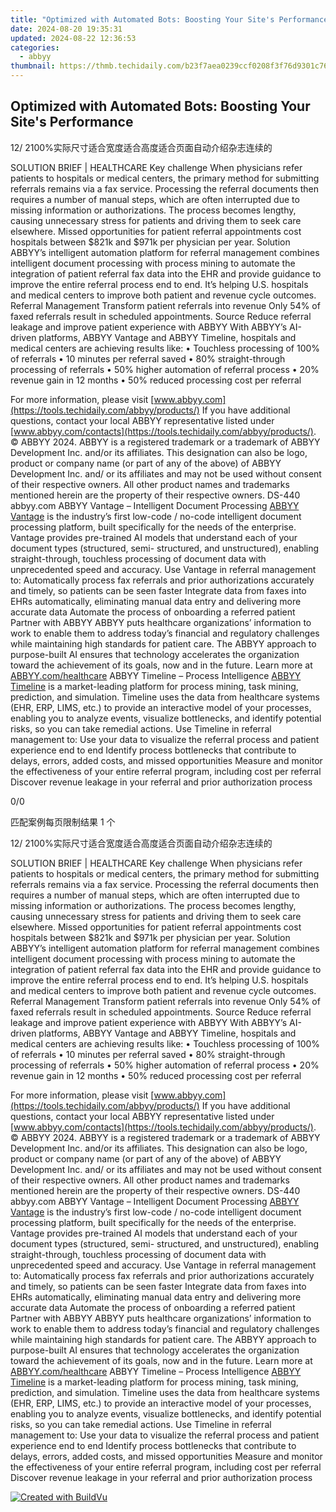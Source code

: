 ```yaml
---
title: "Optimized with Automated Bots: Boosting Your Site's Performance"
date: 2024-08-20 19:35:31
updated: 2024-08-22 12:36:53
categories:
  - abbyy
thumbnail: https://thmb.techidaily.com/b23f7aea0239ccf0208f3f76d9301c76c818b9985a4f6edf3b35f62e51fa261d.jpg
---
```


## Optimized with Automated Bots: Boosting Your Site's Performance

12/ 2100%实际尺寸适合宽度适合高度适合页面自动介绍杂志连续的

SOLUTION BRIEF | HEALTHCARE Key challenge When physicians refer patients to hospitals or medical centers, the primary method for submitting referrals remains via a fax service. Processing the referral documents then requires a number of manual steps, which are often interrupted due to missing information or authorizations. The process becomes lengthy, causing unnecessary stress for patients and driving them to seek care elsewhere. Missed opportunities for patient referral appointments cost hospitals between $821k and $971k per physician per year. Solution ABBYY’s intelligent automation platform for referral management combines intelligent document processing with process mining to automate the integration of patient referral fax data into the EHR and provide guidance to improve the entire referral process end to end. It’s helping U.S. hospitals and medical centers to improve both patient and revenue cycle outcomes. Referral Management Transform patient referrals into revenue Only 54% of faxed referrals result in scheduled appointments. Source Reduce referral leakage and improve patient experience with ABBYY With ABBYY’s AI-driven platforms, ABBYY Vantage and ABBYY Timeline, hospitals and medical centers are achieving results like: • Touchless processing of 100% of referrals • 10 minutes per referral saved • 80% straight-through processing of referrals • 50% higher automation of referral process • 20% revenue gain in 12 months • 50% reduced processing cost per referral 

For more information, please visit [www.abbyy.com](https://tools.techidaily.com/abbyy/products/) If you have additional questions, contact your local ABBYY representative listed under [www.abbyy.com/contacts](https://tools.techidaily.com/abbyy/products/). © ABBYY 2024\. ABBYY is a registered trademark or a trademark of ABBYY Development Inc. and/or its affiliates. This designation can also be logo, product or company name (or part of any of the above) of ABBYY Development Inc. and/ or its affiliates and may not be used without consent of their respective owners. All other product names and trademarks mentioned herein are the property of their respective owners. DS-440 abbyy.com ABBYY Vantage – Intelligent Document Processing [ABBYY Vantage](https://tools.techidaily.com/abbyy/products/) is the industry’s first low-code / no-code intelligent document processing platform, built specifically for the needs of the enterprise. Vantage provides pre-trained AI models that understand each of your document types (structured, semi- structured, and unstructured), enabling straight-through, touchless processing of document data with unprecedented speed and accuracy. Use Vantage in referral management to: Automatically process fax referrals and prior authorizations accurately and timely, so patients can be seen faster Integrate data from faxes into EHRs automatically, eliminating manual data entry and delivering more accurate data Automate the process of onboarding a referred patient Partner with ABBYY ABBYY puts healthcare organizations’ information to work to enable them to address today’s financial and regulatory challenges while maintaining high standards for patient care. The ABBYY approach to purpose-built AI ensures that technology accelerates the organization toward the achievement of its goals, now and in the future. Learn more at [ABBYY.com/healthcare](https://tools.techidaily.com/abbyy/products/) ABBYY Timeline – Process Intelligence [ABBYY Timeline](https://tools.techidaily.com/abbyy/products/) is a market-leading platform for process mining, task mining, prediction, and simulation. Timeline uses the data from healthcare systems (EHR, ERP, LIMS, etc.) to provide an interactive model of your processes, enabling you to analyze events, visualize bottlenecks, and identify potential risks, so you can take remedial actions. Use Timeline in referral management to: Use your data to visualize the referral process and patient experience end to end Identify process bottlenecks that contribute to delays, errors, added costs, and missed opportunities Measure and monitor the effectiveness of your entire referral program, including cost per referral Discover revenue leakage in your referral and prior authorization process 



0/0

匹配案例每页限制结果 1 个

12/ 2100%实际尺寸适合宽度适合高度适合页面自动介绍杂志连续的

SOLUTION BRIEF | HEALTHCARE Key challenge When physicians refer patients to hospitals or medical centers, the primary method for submitting referrals remains via a fax service. Processing the referral documents then requires a number of manual steps, which are often interrupted due to missing information or authorizations. The process becomes lengthy, causing unnecessary stress for patients and driving them to seek care elsewhere. Missed opportunities for patient referral appointments cost hospitals between $821k and $971k per physician per year. Solution ABBYY’s intelligent automation platform for referral management combines intelligent document processing with process mining to automate the integration of patient referral fax data into the EHR and provide guidance to improve the entire referral process end to end. It’s helping U.S. hospitals and medical centers to improve both patient and revenue cycle outcomes. Referral Management Transform patient referrals into revenue Only 54% of faxed referrals result in scheduled appointments. Source Reduce referral leakage and improve patient experience with ABBYY With ABBYY’s AI-driven platforms, ABBYY Vantage and ABBYY Timeline, hospitals and medical centers are achieving results like: • Touchless processing of 100% of referrals • 10 minutes per referral saved • 80% straight-through processing of referrals • 50% higher automation of referral process • 20% revenue gain in 12 months • 50% reduced processing cost per referral 

For more information, please visit [www.abbyy.com](https://tools.techidaily.com/abbyy/products/) If you have additional questions, contact your local ABBYY representative listed under [www.abbyy.com/contacts](https://tools.techidaily.com/abbyy/products/). © ABBYY 2024\. ABBYY is a registered trademark or a trademark of ABBYY Development Inc. and/or its affiliates. This designation can also be logo, product or company name (or part of any of the above) of ABBYY Development Inc. and/ or its affiliates and may not be used without consent of their respective owners. All other product names and trademarks mentioned herein are the property of their respective owners. DS-440 abbyy.com ABBYY Vantage – Intelligent Document Processing [ABBYY Vantage](https://tools.techidaily.com/abbyy/products/) is the industry’s first low-code / no-code intelligent document processing platform, built specifically for the needs of the enterprise. Vantage provides pre-trained AI models that understand each of your document types (structured, semi- structured, and unstructured), enabling straight-through, touchless processing of document data with unprecedented speed and accuracy. Use Vantage in referral management to: Automatically process fax referrals and prior authorizations accurately and timely, so patients can be seen faster Integrate data from faxes into EHRs automatically, eliminating manual data entry and delivering more accurate data Automate the process of onboarding a referred patient Partner with ABBYY ABBYY puts healthcare organizations’ information to work to enable them to address today’s financial and regulatory challenges while maintaining high standards for patient care. The ABBYY approach to purpose-built AI ensures that technology accelerates the organization toward the achievement of its goals, now and in the future. Learn more at [ABBYY.com/healthcare](https://tools.techidaily.com/abbyy/products/) ABBYY Timeline – Process Intelligence [ABBYY Timeline](https://tools.techidaily.com/abbyy/products/) is a market-leading platform for process mining, task mining, prediction, and simulation. Timeline uses the data from healthcare systems (EHR, ERP, LIMS, etc.) to provide an interactive model of your processes, enabling you to analyze events, visualize bottlenecks, and identify potential risks, so you can take remedial actions. Use Timeline in referral management to: Use your data to visualize the referral process and patient experience end to end Identify process bottlenecks that contribute to delays, errors, added costs, and missed opportunities Measure and monitor the effectiveness of your entire referral program, including cost per referral Discover revenue leakage in your referral and prior authorization process 

[![Created with BuildVu](https://www.abbyy.com/buildvu-logo.png)](https://www.idrsolutions.com/online-pdf-to-html-converter)

<ins class="adsbygoogle"
     style="display:block"
     data-ad-format="autorelaxed"
     data-ad-client="ca-pub-7571918770474297"
     data-ad-slot="1223367746"></ins>



<ins class="adsbygoogle"
     style="display:block"
     data-ad-client="ca-pub-7571918770474297"
     data-ad-slot="8358498916"
     data-ad-format="auto"
     data-full-width-responsive="true"></ins>
